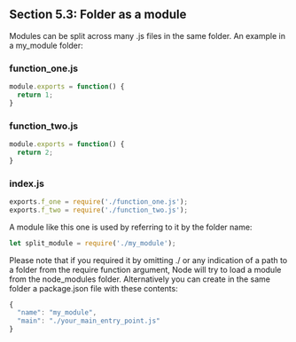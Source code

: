 ## Section 5.3: Folder as a module

Modules can be split across many .js files in the same folder. An example in a my_module folder:

### function_one.js

```js
module.exports = function() {
  return 1;
}
```

### function_two.js

```js
module.exports = function() {
  return 2;
}
```

### index.js
```js
exports.f_one = require('./function_one.js');
exports.f_two = require('./function_two.js');
```

A module like this one is used by referring to it by the folder name:
```js
let split_module = require('./my_module');
```

Please note that if you required it by omitting ./ or any indication of a path to a 
folder from the require function argument, Node will try to load a module from the 
node_modules folder. Alternatively you can create in the same folder a package.json 
file with these contents:

```js
{
  "name": "my_module",
  "main": "./your_main_entry_point.js"
}
```